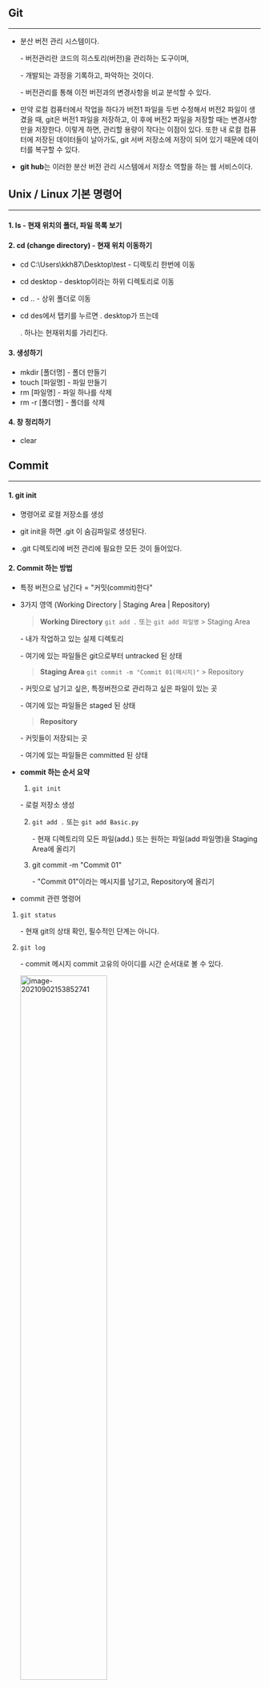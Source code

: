 ## Git

-----

- 분산 버전 관리 시스템이다. 

  \- 버전관리란 코드의 히스토리(버전)을 관리하는 도구이며,

  \- 개발되는 과정을 기록하고, 파악하는 것이다. 

  \- 버전관리를 통해 이전 버전과의 변경사항을 비교 분석할 수 있다. 

- 만약 로컬 컴퓨터에서 작업을 하다가 버전1 파일을 두번 수정해서 버전2 파일이 생겼을 때, git은 버전1 파일을 저장하고, 이 후에 버전2 파일을 저장할 때는 변경사항만을 저장한다. 이렇게 하면, 관리할 용량이 작다는 이점이 있다. 또한 내 로컬 컴퓨터에 저장된 데이터들이 날아가도, git 서버 저장소에 저장이 되어 있기 때문에 데이터를 복구할 수 있다. 
- **git hub**는 이러한 분산 버전 관리 시스템에서 저장소 역할을 하는 웹 서비스이다. 



## Unix / Linux 기본 명령어 

-----

#### 1. ls - 현재 위치의 폴더, 파일 목록 보기 

#### 2. cd (change directory) - 현재 위치 이동하기

- cd C:\Users\kkh87\Desktop\test - 디렉토리 한번에 이동 

- cd desktop - desktop이라는 하위 디렉토리로 이동 

- cd .. - 상위 폴더로 이동 

- cd des에서 탭키를 누르면 . desktop가 뜨는데 

  . 하나는 현재위치를 가리킨다. 

#### 3. 생성하기 

- mkdir [폴더명] - 폴더 만들기 
- touch [파일명] - 파일 만들기 
- rm [파일명] - 파일 하나를 삭제 
- rm -r [폴더명] -  폴더를 삭제 

#### 4. 창 정리하기

- clear 

  

## Commit 

----------

#### 1. git init 

- 명령어로 로컬 저장소를 생성 

- git init을 하면 .git 이 숨김파일로 생성된다. 

- .git 디렉토리에 버전 관리에 필요한 모든 것이 들어있다. 



#### 2. Commit 하는 방법

- 특정 버전으로 남긴다 = "커밋(commit)한다"

  

- 3가지 영역 (Working Directory | Staging Area | Repository) 

  > **Working Directory**   `git add .`  또는 `git add 파일명`  \> Staging Area 

  \- 내가 작업하고 있는 실제 디렉토리 

  \- 여기에 있는 파일들은 git으로부터 untracked 된 상태

  > **Staging Area**    `git commit -m "Commit 01(메시지)"` \> Repository

  \- 커밋으로 남기고 싶은, 특정버전으로 관리하고 싶은 파일이 있는 곳 

  \- 여기에 있는 파일들은 staged 된 상태

  > **Repository**

  \- 커밋들이 저장되는 곳 

  \- 여기에 있는 파일들은 committed 된 상태

  

- **commit 하는 순서 요약**

  1.  `git init` 

     \- 로컬 저장소 생성 

  2. `git add .` 또는  `git add Basic.py`

     \- 현재 디렉토리의 모든 파일(add.) 또는 원하는 파일(add 파일명)을 Staging Area에 올리기 

  3. git commit -m "Commit 01" 

     \- "Commit 01"이라는 메시지를 남기고, Repository에 올리기 

  

- commit 관련 명령어 

1. `git status`

   \- 현재 git의 상태 확인, 필수적인 단계는 아니다.

2. `git log`

   \- commit 메시지 commit 고유의 아이디를 시간 순서대로 볼 수 있다. 

   <img src="git%20%EB%AA%85%EB%A0%B9%EC%96%B4%20(git%20bash%20%EB%98%90%EB%8A%94%20powershell).assets/image-20210902153852741.png" alt="image-20210902153852741" style="width:60%;" />

   

3.  `git diff 고유아이디1 고유아이디2` 

   \- 고유아이디는 git log에서 볼 수 있는 커밋마다 주어지는 아이디이다. 

   \- 긴 아이디 중에서 앞 4자리만 있으면 git diff 명령어를 사용할 수 있다. 

   \- commit과 다른 commit간의 차이를 비교해서 알려준다. 

   \- ex) git diff 373c 1543

   

   ## Repository

   ---------

   #### 1. Repository 생성

   \- 아래 사진처럼 좌측 상단의 new 또는 우측 상단의 + 버튼을 눌러서 New repository를 만들어준다. 

   ![image-20210902175420202](C:/Users/kkh87/AppData/Roaming/Typora/typora-user-images/image-20210902175420202.png)



![image-20210902175727272](C:/Users/kkh87/AppData/Roaming/Typora/typora-user-images/image-20210902175727272.png)

\- 위 사진에서 레포지터리 즉, 저장소의 이름을 적어준다. 

\- Description 은 설명을 추가하고 싶으면 적으면 된다. 적지 않아도 무방하다. 

\- 내 코드를  공개하기 싫다면, Private으로 관리해도 된다. 참고로 Private은 원래 유료였으나 ms에서 github를 인수하고 무료로 풀렸다고 한다!  

\- Add a README file은 체크해도 안해도 상관없다. 안하고 만들면 따로 VSCode에서 만들 수 있기 때문에 알아서 선택하면 된다. 

\- Add.gitignore 경우도 마찬가지이다. 나중에 추가할 수 있으므로 편한대로 선택하면 된다. 



#### 2. Remote repository와 연결

\- 저장소를 만들었으면, 해당 Repository로 가면 https://github.com/hoony0125/[레포지터리명] 이 있다. 이 주소를 복사해서 VSCode로 와서 명령어를 입력해주면 remote repository와 local repository를 연결할 수 있다. 



- `git remote add origin https://github.com/hoony0125/[레포지터리명]`

  \- 여기서 레포지터리 주소를 orgin이라는 이름으로 추가한다는 뜻이다. orgin은 다른 이름으로 수정은 가능하지만, 수정하지 않고 쓰는 것이 관례이다. 이제 orgin이라는 이름으로 이 주소의 레포지터리의 코드를 업로드하거나 다운로드가 가능하다. 

- `git push -u origin master`

  \- git push는 레포지터리에 작업한 내용을 올리는 명령어이다.

  \- 이름이 orgin인 원격 레포지터리(저장소)에 로컬에서 작업한 master 브랜치를 등록하는 것이다. 

- `git clone https://github.com/hoony0125/[레포지터리명] `

  \- 원격 레포지터리를 로컬 레포지터리로 복사한다. 

- `git push origin master`

  \- 로컬 레포지터리의 최신 커밋을 원격 레포지터리로 push한다.

- `git pull origin master`

  \- 원격 레포지터리의 최신 커밋을 로컬 레포지터리로 pull한다. 

  

## TIL(Today I Learned) 프로젝트

---

매일매일 내가 배운 것을 마크다운으로 정리해서 문서화하고, 이를 github에 올리는 것이다. 

잔디를 빼곡하게 채우는 작업을 통해 내가 얼마나 꾸준히 학습할 수 있는지를 보여줄 수 있는 지표이기도 하다. 따라서 하루 이틀하고 마는 것이 아니라, 정말 장기적으로, 꾸준하게 할 수 있는 것이 중요하다. 

오늘은 처음이라 좀 정갈하고 빡세게 TIL을 작성했지만, 이렇게 하면 금방 지쳐서 장기전으로 가지는 못할 것 같다. 내가 배우는 것도 정말 중요하지만, 내가 어떤 내용을 배웠고, 얼마나 꾸준히 해왔는지를 어필하기 위해서도 TIL은 매일 작성해야 한다. 그러므로 앞으로는 형식을 잘 갖춰서 하기보단, 실용적이고, 가독성은 좋으면서, 그렇다고 또 시간을 많이 요하지는 않는 방향으로 TIL을 작성해보도록 노력해야겠다.  